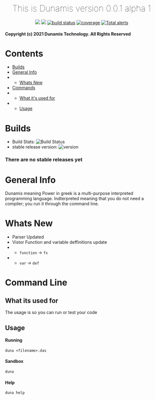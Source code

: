 <h1 align="center" style="font-weight:lighter;"> This is Dunamis version 0.0.1 alpha 1 </h1>

<p align="center">
    <a href="https://github.com/badges/shields/graphs/contributors" alt="Contributors">
        <img src="https://img.shields.io/github/contributors/Techpenguineer/Dunamis" /></a>
    <a href="#backers" alt="Backers on Open Collective">
    <a href="https://github.com/badges/shields/pulse" alt="Activity">
        <img src="https://img.shields.io/github/commit-activity/m/Techpenguineer/Dunamis" /></a>
    <a href="https://circleci.com/gh/Techpenguineer/Dunamis/tree/master">
        <img src="https://img.shields.io/circleci/project/github/badges/shields/master" alt="build status"></a>
    <a href="https://circleci.com/gh/badges/daily-tests">
    <a href="https://coveralls.io/github/badges/shields">
        <img src="https://img.shields.io/coveralls/github/badges/shields"
            alt="coverage"></a>
    <a href="https://lgtm.com/projects/g/badges/shields/alerts/">
        <img src="https://img.shields.io/lgtm/alerts/g/Techpenguineer/Dunamis"
            alt="Total alerts"/></a>
        
 #### Copyright (c) 2021 Dunamis Technology. All Rights Reserved
       
# Contents

- [Builds](#builds)
- [General Info](#general-info)
- - [Whats New](#whats-new)
- [Commands]( #command-line)
- - [What it's used for](#what-its-used-for)
- - [Usage](#usage)

# Builds
        
- Build Stats: ![Build Status](https://img.shields.io/circleci/project/github/TechPenguineer/Dunamis/main)
- stable release version: ![version](https://img.shields.io/badge/version-0.0.1-blue)
### There are no stable releases yet


# General Info

Dunamis meaning Power in greek is a multi-purpose interpreted programming language. Indterpreted meaning that you do not need a compiler; you run it through the command line.

#  Whats New
- Parser Updated
- Vistor Function and variable deffinitions update
- - `function` -> `fx`
- - `var` -> `def`

# Command Line

## What its used for
The usage is so you can run or test your code

## Usage
#### Running
`duna <filename>.das`
#### Sandbox
`duna`
#### Help
`duna help`
